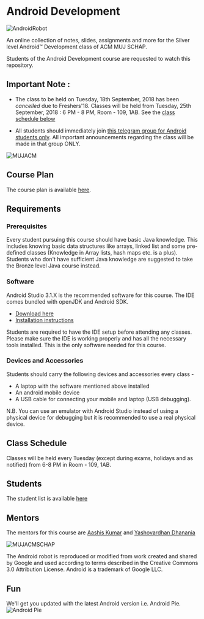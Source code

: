 # Android Development
![AndroidRobot](https://i.imgur.com/YVdS7J7.png)

An online collection of notes, slides, assignments and more for the Silver level Android&trade; Development class of ACM MUJ SCHAP.

Students of the Android Development course are requested to watch this repository.

## Important Note :

- The class to be held on Tuesday, 18th September, 2018 has been *cancelled* due to Freshers'18. Classes will be held from Tuesday, 25th September, 2018 : 6 PM - 8 PM, Room - 109, 1AB. See the [class schedule below](#class-schedule)

- All students should immediately join [this telegram group for Android students only](https://t.me/joinchat/IANWQBHwcLq89VLoBEN0eQ). All important announcements regarding the class will be made in that group ONLY.

![MUJACM](https://i.imgur.com/XuGvrWl.jpg)

## Course Plan
The course plan is available [here](https://docs.google.com/document/d/1vzLP--91q6-Qjpdv_6hQRNL8EpJoDyQzO49XvUY8ryQ/edit?usp=sharing).

## Requirements

### Prerequisites
Every student pursuing this course should have basic Java knowledge. This includes knowing basic data structures like arrays, linked list and some pre-defined classes (Knowledge in Array lists, hash maps etc. is a plus). Students who don't have sufficient Java knowledge are suggested to take the Bronze level Java course instead.

### Software
Android Studio 3.1.X is the recommended software for this course. The IDE comes bundled with openJDK and Android SDK. 
- [Download here](https://developer.android.com/studio/)
- [Installation instructions](https://developer.android.com/studio/install)    

Students are required to have the IDE setup before attending any classes. Please make sure the IDE is working properly and has all the necessary tools installed. This is the only software needed for this course.

### Devices and Accessories
Students should carry the following devices and accessories every class -
- A laptop with the software mentioned above installed
- An android mobile device
- A USB cable for connecting your mobile and laptop (USB debugging).

N.B. You can use an emulator with Android Studio instead of using a physical device for debugging but it is recommended to use a real physical device.

## Class Schedule
Classes will be held every Tuesday (except during exams, holidays and as notified) from 6-8 PM in Room - 109, 1AB.

## Students
The student list is available [here](Student%20list.md)

## Mentors
The mentors for this course are [Aashis Kumar](https://github.com/aesher9o1) and [Yashovardhan Dhanania](https://github.com/yashovardhan99)

![MUJACMSCHAP](https://i.imgur.com/wcumXBy.png)

The Android robot is reproduced or modified from work created and shared by Google and used according to terms described in the Creative Commons 3.0 Attribution License.
Android is a trademark of Google LLC.

## Fun
We'll get you updated with the latest Android version i.e. Android Pie. 
![Android Pie](https://www.xda-developers.com/files/2018/08/android-9-pie-logo-810x298_c.jpg)
